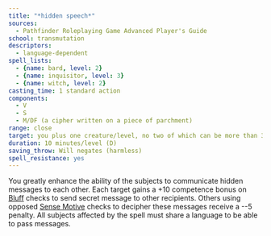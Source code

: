 ```yaml
---
title: "*hidden speech*"
sources:
  - Pathfinder Roleplaying Game Advanced Player's Guide
school: transmutation
descriptors:
  - language-dependent
spell_lists:
  - {name: bard, level: 2}
  - {name: inquisitor, level: 3}
  - {name: witch, level: 2}
casting_time: 1 standard action
components:
  - V
  - S
  - M/DF (a cipher written on a piece of parchment)
range: close
target: you plus one creature/level, no two of which can be more than 30 ft. apart
duration: 10 minutes/level (D)
saving_throw: Will negates (harmless)
spell_resistance: yes
---
```


You greatly enhance the ability of the subjects to communicate hidden messages to each other. Each target gains a +10 competence bonus on [Bluff](/skills/bluff/) checks to send secret message to other recipients. Others using opposed [Sense Motive](/skills/sense-motive/) checks to decipher these messages receive a --5 penalty. All subjects affected by the spell must share a language to be able to pass messages.


